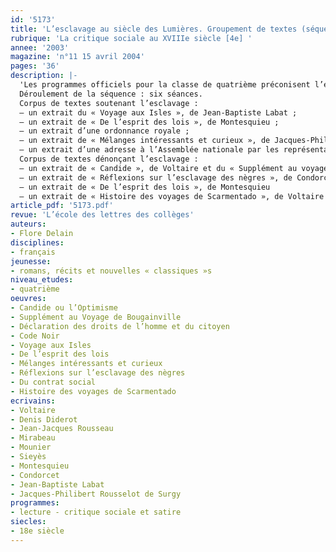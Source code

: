 ```yaml
---
id: '5173'
title: 'L’esclavage au siècle des Lumières. Groupement de textes (séquence)'
rubrique: 'La critique sociale au XVIIIe siècle [4e] '
annee: '2003'
magazine: 'n°11 15 avril 2004'
pages: '36'
description: |-
  'Les programmes officiels pour la classe de quatrième préconisent l’étude des textes de satire ou de critique sociale du XVIIIe siècle. En partant du thème de l’esclavage, cette séquence conjugue l’étude et la pratique de l’argumentation et la découverte du XVIIIe siècle au programme d’histoire. Des textes littéraires mais aussi non littéraires sont utilisés afin que l’élève construise et déconstruise les arguments proposés et soit ainsi confronté à des prises de positions divergentes.
  Déroulement de la séquence : six séances.
  Corpus de textes soutenant l’esclavage :
  – un extrait du « Voyage aux Isles », de Jean-Baptiste Labat ;
  – un extrait de « De l’esprit des lois », de Montesquieu ;
  – un extrait d’une ordonnance royale ;
  – un extrait de « Mélanges intéressants et curieux », de Jacques-Philibert Rousselot de Surgy ;
  – un extrait d’une adresse à l’Assemblée nationale par les représentants de la commune de Rouen
  Corpus de textes dénonçant l’esclavage :
  – un extrait de « Candide », de Voltaire et du « Supplément au voyage de Bougainville », de Diderot
  – un extrait de « Réflexions sur l’esclavage des nègres », de Condorcet et du « Contrat social », de Rousseau
  – un extrait de « De l’esprit des lois », de Montesquieu
  – un extrait de « Histoire des voyages de Scarmentado », de Voltaire'
article_pdf: '5173.pdf'
revue: 'L’école des lettres des collèges'
auteurs:
- Flore Delain
disciplines:
- français
jeunesse:
- romans, récits et nouvelles « classiques »s
niveau_etudes:
- quatrième
oeuvres:
- Candide ou l’Optimisme
- Supplément au Voyage de Bougainville
- Déclaration des droits de l’homme et du citoyen
- Code Noir
- Voyage aux Isles
- De l’esprit des lois
- Mélanges intéressants et curieux
- Réflexions sur l’esclavage des nègres
- Du contrat social
- Histoire des voyages de Scarmentado
ecrivains:
- Voltaire
- Denis Diderot
- Jean-Jacques Rousseau
- Mirabeau
- Mounier
- Sieyès
- Montesquieu
- Condorcet
- Jean-Baptiste Labat
- Jacques-Philibert Rousselot de Surgy
programmes:
- lecture - critique sociale et satire
siecles:
- 18e siècle
---
```

